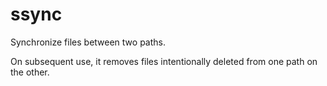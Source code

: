 # ssync

Synchronize files between two paths.

On subsequent use, it removes files intentionally deleted from one path on the other.
